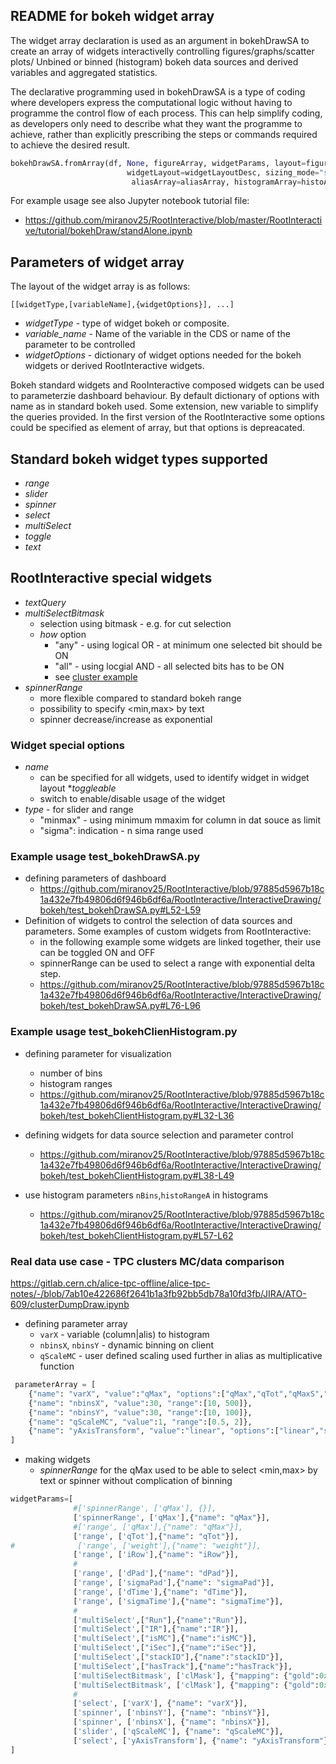 ## README for bokeh widget array

The widget array declaration is used as an argument in bokehDrawSA to create an array of widgets interactivelly controlling figures/graphs/scatter plots/
Unbined or binned (histogram) bokeh data sources and derived variables and aggregated statistics.

The declarative programming used in bokehDrawSA is a type of coding where developers express the computational 
logic without having to programme the control flow of each process. This can help simplify coding, as developers 
only need to describe what they want the programme to achieve, rather than explicitly prescribing the steps or 
commands required to achieve the desired result.

```python
bokehDrawSA.fromArray(df, None, figureArray, widgetParams, layout=figureLayoutDesc, tooltips=tooltips, parameterArray=parameterArray,
                          widgetLayout=widgetLayoutDesc, sizing_mode="scale_width", nPointRender=300,
                           aliasArray=aliasArray, histogramArray=histoArray,arrayCompression=arrayCompression)`
```

For example usage see also Jupyter notebook tutorial file:
* https://github.com/miranov25/RootInteractive/blob/master/RootInteractive/tutorial/bokehDraw/standAlone.ipynb

##  Parameters of widget array

The layout of the widget array is as follows:

`[[widgetType,[variableName],{widgetOptions}], ...]`
* _widgetType_ - type of widget bokeh or composite.
* _variable_name_ - Name of the variable in the CDS or name of the parameter to be controlled
* _widgetOptions_ - dictionary of widget options needed for the bokeh widgets or derived RootInteractive widgets.

Bokeh standard widgets and RooInteractive composed widgets can be used to parameterzie dashboard behaviour. By default 
dictionary of options with name  as in standard bokeh used. Some extension, new variable to simplify the queries provided.
In the first version of the  RootInteractive some options could be specified as element of array, but that options is depreacated.

## Standard bokeh widget types supported
* _range_
* _slider_
* _spinner_
* _select_ 
* _multiSelect_
* _toggle_
* _text_

## RootInteractive special widgets
* _textQuery_
* _multiSelectBitmask_
  * selection using bitmask - e.g. for cut selection
  * _how_ option
    * "any" - using logical OR - at minimum one selected bit should be ON
    * "all" - using locgial AND - all selected bits has to be ON
    * see [cluster example](#Real-data-use-case---TPC-clusters-MC/data-comparison)
* _spinnerRange_
  * more flexible compared to standard bokeh range
  * possibility to specify <min,max> by text
  * spinner decrease/increase as exponential

### Widget special options
* _name_
  * can be specified for all widgets, used to identify widget in widget layout
*_toggleable_    
  * switch to enable/disable usage of the widget
* _type_ - for slider and range
  * "minmax" - using minimum mmaxim for column in dat souce as limit
  * "sigma": indication - n sima range used
    


### Example usage test_bokehDrawSA.py
* defining parameters of dashboard
  * https://github.com/miranov25/RootInteractive/blob/97885d5967b18c1a432e7fb49806d6f946b6df6a/RootInteractive/InteractiveDrawing/bokeh/test_bokehDrawSA.py#L52-L59
* Definition of widgets to control the selection of data sources and parameters. Some examples of custom widgets from RootInteractive: 
  * in the following example some widgets are linked together, their use can be toggled ON and OFF 
  * spinnerRange can be used to select a range with exponential delta step.
  * https://github.com/miranov25/RootInteractive/blob/97885d5967b18c1a432e7fb49806d6f946b6df6a/RootInteractive/InteractiveDrawing/bokeh/test_bokehDrawSA.py#L76-L96


### Example usage test_bokehClienHistogram.py
* defining parameter for visualization
  * number of  bins 
  * histogram ranges
  * https://github.com/miranov25/RootInteractive/blob/97885d5967b18c1a432e7fb49806d6f946b6df6a/RootInteractive/InteractiveDrawing/bokeh/test_bokehClientHistogram.py#L32-L36

* defining widgets for data source selection and parameter control
  * https://github.com/miranov25/RootInteractive/blob/97885d5967b18c1a432e7fb49806d6f946b6df6a/RootInteractive/InteractiveDrawing/bokeh/test_bokehClientHistogram.py#L38-L49
* use histogram parameters `nBins`,`histoRangeA` in histograms
  * https://github.com/miranov25/RootInteractive/blob/97885d5967b18c1a432e7fb49806d6f946b6df6a/RootInteractive/InteractiveDrawing/bokeh/test_bokehClientHistogram.py#L57-L62
### Real data use case - TPC clusters MC/data comparison

https://gitlab.cern.ch/alice-tpc-offline/alice-tpc-notes/-/blob/7ab10e422686f2641b1a3fb92bb5db78a10fd3fb/JIRA/ATO-609/clusterDumpDraw.ipynb

* defining parameter array
  * `varX` - variable (column|alis) to histogram 
  * `nbinsX`, `nbinsY` - dynamic binning on client
  * `qScaleMC`     - user defined scaling used further in alias as multiplicative function
```python
 parameterArray = [  
    {"name": "varX", "value":"qMax", "options":["qMax","qTot","qMaxS","sigmaPad","sigmaTime","mask","dTime","dPad","IR","iRow","stackID","iSec"]},
    {"name": "nbinsX", "value":30, "range":[10, 500]},
    {"name": "nbinsY", "value":30, "range":[10, 100]},
    {"name": "qScaleMC", "value":1, "range":[0.5, 2]},
    {"name": "yAxisTransform", "value":"linear", "options":["linear","sqrt","log"]},
]
```
* making widgets
  * _spinnerRange_ for the qMax used to be able to select <min,max> by text or spinner without complication of binning 
```python
widgetParams=[
              #['spinnerRange', ['qMax'], {}],
              ['spinnerRange', ['qMax'],{"name": "qMax"}],
              #['range', ['qMax'],{"name": "qMax"}],
              ['range', ['qTot'],{"name": "qTot"}],
#              ['range', ['weight'],{"name": "weight"}],
              ['range', ['iRow'],{"name": "iRow"}],
              #
              ['range', ['dPad'],{"name": "dPad"}],
              ['range', ['sigmaPad'],{"name": "sigmaPad"}],
              ['range', ['dTime'],{"name": "dTime"}],
              ['range', ['sigmaTime'],{"name": "sigmaTime"}],
              #
              ['multiSelect',["Run"],{"name":"Run"}],
              ['multiSelect',["IR"],{"name":"IR"}],
              ['multiSelect',["isMC"],{"name":"isMC"}],
              ['multiSelect',["iSec"],{"name":"iSec"}],
              ['multiSelect',["stackID"],{"name":"stackID"}],
              ['multiSelect',["hasTrack"],{"name":"hasTrack"}],
              ['multiSelectBitmask', ['clMask'], {"mapping": {"gold":0x10,"split pad":1,"split time":2,"edge":4,"single":8}, "how":"any", "name": "clusterMaskAny", "title": "cluster mask (OR)"}],
              ['multiSelectBitmask', ['clMask'], {"mapping": {"gold":0x10,"split pad":1,"split time":2,"edge":4,"single":8}, "how":"all", "name": "clusterMaskAll", "title": "cluster mask (AND)"}],
              #
              ['select', ['varX'], {"name": "varX"}],
              ['spinner', ['nbinsY'], {"name": "nbinsY"}],
              ['spinner', ['nbinsX'], {"name": "nbinsX"}],
              ['slider', ['qScaleMC'], {"name": "qScaleMC"}],
              ['select', ['yAxisTransform'], {"name": "yAxisTransform"}],
]
```